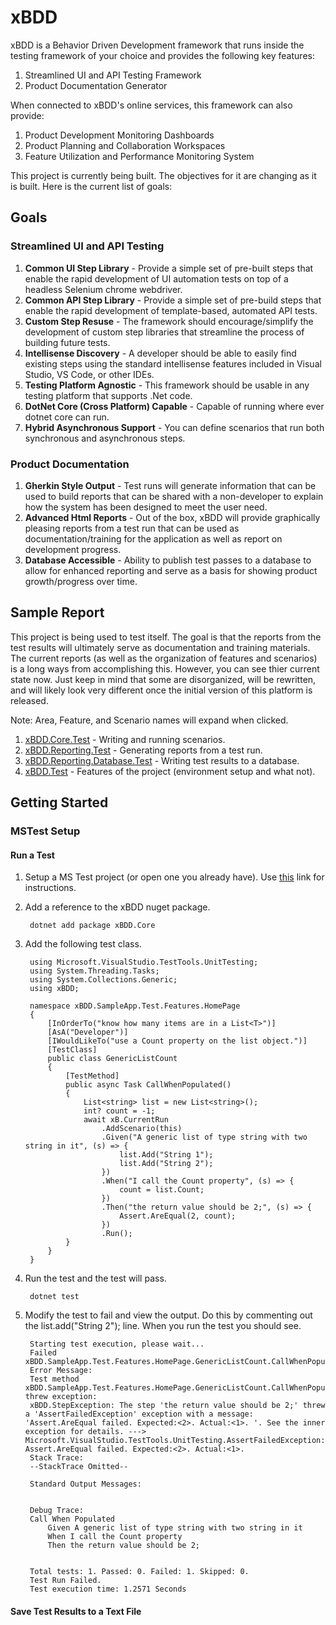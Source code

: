 # xBDD
xBDD is a Behavior Driven Development framework that runs inside the testing framework of your choice and 
provides the following key features:
1. Streamlined UI and API Testing Framework
2. Product Documentation Generator

When connected to xBDD's online services, this framework can also provide:
1. Product Development Monitoring Dashboards
3. Product Planning and Collaboration Workspaces
4. Feature Utilization and Performance Monitoring System

This project is currently being built.  The objectives for it are changing as it is built.  Here is the current list of goals:

## Goals

### Streamlined UI and API Testing
1. **Common UI Step Library** - Provide a simple set of pre-built steps that enable the rapid development of UI automation tests
on top of a headless Selenium chrome webdriver.
2. **Common API Step Library** - Provide a simple set of pre-build steps that enable the rapid development of 
template-based, automated API tests. 
1. **Custom Step Resuse** - The framework should encourage/simplify the development of custom step libraries that streamline
the process of building future tests.
3. **Intellisense Discovery** - A developer should be able to easily find existing steps using the standard intellisense
features included in Visual Studio, VS Code, or other IDEs.
4. **Testing Platform Agnostic** - This framework should be usable
in any testing platform that supports .Net code.
1. **DotNet Core (Cross Platform) Capable** - Capable of running where ever dotnet core can run.
2. **Hybrid Asynchronous Support** - You can define scenarios that run both synchronous and asynchronous steps.

### Product Documentation
1. **Gherkin Style Output** - Test runs will generate information that can be used to build reports 
that can be shared with a non-developer to explain how the system has been designed to meet the user need.
2. **Advanced Html Reports** - Out of the box, xBDD will provide graphically pleasing reports from a test run 
that can be used as documentation/training for the application as well as report on development progress.
2. **Database Accessible** - Ability to publish test passes to a database to allow for enhanced reporting
and serve as a basis for showing product growth/progress over time.

## Sample Report
This project is being used to test itself.  The goal is that the reports from the test results will ultimately 
serve as documentation and training materials.  The current reports (as well as the organization of features
and scenarios) is a long ways from accomplishing this.  However, you can see thier current state now.  Just 
keep in mind that some are disorganized, will be rewritten, and will likely look very different once the 
initial version of this platform is released.

Note: Area, Feature, and Scenario names will expand when clicked.


1. [xBDD.Core.Test](https://rawgit.com/Stewartarmbrecht/xBDD/master/core/xBDD.Core.Features/test-results/xBDD.Test.Results.html) - Writing and running scenarios.
2. [xBDD.Reporting.Test](https://rawgit.com/Stewartarmbrecht/xBDD/master/reporting/xBDD.Reporting.Features/test-results/xBDD.Test.Results.html) - Generating reports from a test run.
3. [xBDD.Reporting.Database.Test](https://rawgit.com/Stewartarmbrecht/xBDD/master/reporting.database/xBDD.Reporting.Database.Test/test-results/xBDD.Test.Results.html) - Writing test results to a database.
4. [xBDD.Test](https://rawgit.com/Stewartarmbrecht/xBDD/master/shared/xBDD.Test/test-results/xBDD.Test.Results.html) - Features of the project (environment setup and what not).

## Getting Started

### MSTest Setup

#### Run a Test

1. Setup a MS Test project (or open one you already have).  Use [this](https://docs.microsoft.com/en-us/dotnet/core/testing/unit-testing-with-mstest) link for instructions.
2. Add a reference to the xBDD nuget package.

        dotnet add package xBDD.Core

3. Add the following test class.

        using Microsoft.VisualStudio.TestTools.UnitTesting;
        using System.Threading.Tasks;
        using System.Collections.Generic;
        using xBDD;

        namespace xBDD.SampleApp.Test.Features.HomePage
        {
            [InOrderTo("know how many items are in a List<T>")]
            [AsA("Developer")]
            [IWouldLikeTo("use a Count property on the list object.")]
            [TestClass]
            public class GenericListCount
            {
                [TestMethod]
                public async Task CallWhenPopulated()
                {
                    List<string> list = new List<string>();
                    int? count = -1;
                    await xB.CurrentRun
                        .AddScenario(this)
                        .Given("A generic list of type string with two string in it", (s) => {
                            list.Add("String 1");
                            list.Add("String 2");
                        })
                        .When("I call the Count property", (s) => {
                            count = list.Count;
                        })
                        .Then("the return value should be 2;", (s) => {
                            Assert.AreEqual(2, count);
                        })
                        .Run();
                }
            }
        }

4. Run the test and the test will pass.
    
        dotnet test

5. Modify the test to fail and view the output.  Do this by commenting out the list.add("String 2"); line.  When you run the test you should see.

        Starting test execution, please wait...
        Failed   xBDD.SampleApp.Test.Features.HomePage.GenericListCount.CallWhenPopulated
        Error Message:
        Test method xBDD.SampleApp.Test.Features.HomePage.GenericListCount.CallWhenPopulated threw exception:
        xBDD.StepException: The step 'the return value should be 2;' threw a 'AssertFailedException' exception with a message: 'Assert.AreEqual failed. Expected:<2>. Actual:<1>. '. See the inner exception for details. ---> Microsoft.VisualStudio.TestTools.UnitTesting.AssertFailedException: Assert.AreEqual failed. Expected:<2>. Actual:<1>.
        Stack Trace:
        --StackTrace Omitted--
        
        Standard Output Messages:


        Debug Trace:
        Call When Populated
            Given A generic list of type string with two string in it
            When I call the Count property
            Then the return value should be 2;


        Total tests: 1. Passed: 0. Failed: 1. Skipped: 0.
        Test Run Failed.
        Test execution time: 1.2571 Seconds

#### Save Test Results to a Text File



